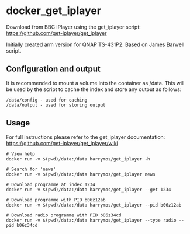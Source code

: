 # docker_get_iplayer
Download from BBC iPlayer using the get_iplayer script: https://github.com/get-iplayer/get_iplayer

Initially created arm version for QNAP TS-431P2. Based on James Barwell script.

## Configuration and output

It is recommended to mount a volume into the container as /data. This will be used by the script to cache the index and store any output as follows:
```
/data/config - used for caching
/data/output - used for storing output
```

## Usage

For full instructions please refer to the get_iplayer documentation: https://github.com/get-iplayer/get_iplayer/wiki

```
# View help
docker run -v $(pwd)/data:/data harrymos/get_iplayer -h

# Search for 'news'
docker run -v $(pwd)/data:/data harrymos/get_iplayer news

# Download programme at index 1234
docker run -v $(pwd)/data:/data harrymos/get_iplayer --get 1234

# Download programme with PID b06z12ab
docker run -v $(pwd)/data:/data harrymos/get_iplayer --pid b06z12ab

# Download radio programme with PID b06z34cd
docker run -v $(pwd)/data:/data harrymos/get_iplayer --type radio --pid b06z34cd

